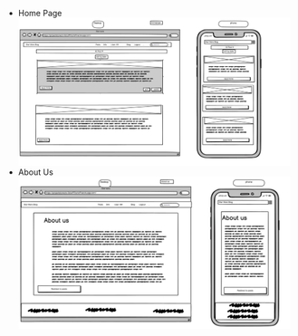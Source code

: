 - Home Page
![homePgae](https://github.com/PeterSvk1/P4djangoSWfinalBlog/blob/main/wireframes/home_page.png)
- About Us
![AboutUS](https://github.com/PeterSvk1/P4djangoSWfinalBlog/blob/main/wireframes/about_us.png)